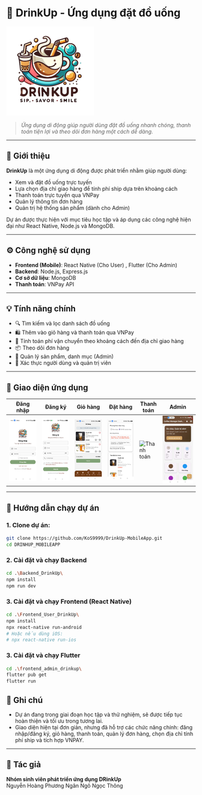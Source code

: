# 📱 DrinkUp - Ứng dụng đặt đồ uống

![DrinkUp Logo](Frontend_User_DrinkUp/src/assets/images/logo-drinkup.png)

> *Ứng dụng di động giúp người dùng đặt đồ uống nhanh chóng, thanh toán tiện lợi và theo dõi đơn hàng một cách dễ dàng.*

---

## 📝 Giới thiệu

**DrinkUp** là một ứng dụng di động được phát triển nhằm giúp người dùng:
- Xem và đặt đồ uống trực tuyến
- Lựa chọn địa chỉ giao hàng để tính phí ship dựa trên khoảng cách
- Thanh toán trực tuyến qua VNPay
- Quản lý thông tin đơn hàng
- Quản trị hệ thống sản phẩm (dành cho Admin)

Dự án được thực hiện với mục tiêu học tập và áp dụng các công nghệ hiện đại như React Native, Node.js và MongoDB.

---

## ⚙️ Công nghệ sử dụng

- **Frontend (Mobile)**: React Native (Cho User) , Flutter (Cho Admin)
- **Backend**: Node.js, Express.js  
- **Cơ sở dữ liệu**: MongoDB  
- **Thanh toán**: VNPay API  

---

## 💡 Tính năng chính

- 🔍 Tìm kiếm và lọc danh sách đồ uống
- 🛍️ Thêm vào giỏ hàng và thanh toán qua VNPay
- 📍 Tính toán phí vận chuyển theo khoảng cách đến địa chỉ giao hàng
- 📦 Theo dõi đơn hàng
- 🧾 Quản lý sản phẩm, danh mục (Admin)
- 🔐 Xác thực người dùng và quản trị viên

---

## 📸 Giao diện ứng dụng

| Đăng nhập | Đăng ký | Giỏ hàng | Đặt hàng | Thanh toán | Admin
|----------|----------|----------|------------|--------|--------|
| ![Đăng nhập](Frontend_User_DrinkUp/src/assets/images/loginScreen.png) | ![Đăng ký](Frontend_User_DrinkUp/src/assets/images/register.png) | ![Giỏ hàng](Frontend_User_DrinkUp/src/assets/images/cartScreen.png) | ![Đặt hàng](Frontend_User_DrinkUp/src/assets/images/orderScreen.png) | ![Thanh toán](Frontend_User_DrinkUp/src/assets/images/payment.png) | ![Admin](Frontend_User_DrinkUp/src/assets/images/adminScreen.png) |

---

## 🚀 Hướng dẫn chạy dự án

### 1. Clone dự án:

```bash
git clone https://github.com/KoS9999/DrinkUp-MobileApp.git
cd DRINHUP_MOBILEAPP
```

### 2. Cài đặt và chạy Backend

```bash
cd .\Backend_DrinkUp\
npm install
npm run dev
```

### 3. Cài đặt và chạy Frontend (React Native)

```bash
cd .\Frontend_User_DrinkUp\
npm install
npx react-native run-android
# Hoặc nếu dùng iOS:
# npx react-native run-ios
```

### 3. Cài đặt và chạy Flutter

```bash
cd .\frontend_admin_drinkup\
flutter pub get
flutter run
```

## 📌 Ghi chú

- Dự án đang trong giai đoạn học tập và thử nghiệm, sẽ được tiếp tục hoàn thiện và tối ưu trong tương lai.
- Giao diện hiện tại đơn giản, nhưng đã hỗ trợ các chức năng chính: đăng nhập/đăng ký, giỏ hàng, thanh toán, quản lý đơn hàng, chọn địa chỉ tính phí ship và tích hợp VNPAY.

---

## 📄 Tác giả

**Nhóm sinh viên phát triển ứng dụng DRinkUp**  
Nguyễn Hoàng Phương Ngân
Ngô Ngọc Thông
